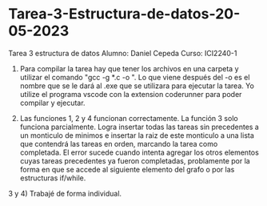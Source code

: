 # Tarea-3-Estructura-de-datos-20-05-2023

Tarea 3 estructura de datos
Alumno: Daniel Cepeda
Curso: ICI2240-1

1) Para compilar la tarea hay que tener los archivos en una carpeta y utilizar el comando "gcc -g *.c -o ". Lo que viene después del -o es el nombre que se le dará al .exe que se utilizara para ejecutar la tarea.  Yo utilize el programa vscode con la extension coderunner para poder compilar y ejecutar. 

2) Las funciones 1, 2 y 4 funcionan correctamente. La función 3 solo funciona parcialmente. Logra insertar todas las tareas sin precedentes a un monticulo de minimos e insertar la raiz de este monticulo a una lista que contendrá las tareas en orden, marcando la tarea como completada. El error sucede cuando intenta agregar los otros elementos cuyas tareas precedentes ya fueron completadas, problamente por la forma en que se accede al siguiente elemento del grafo o por las estructuras if/while.

 3 y 4) Trabajé de forma individual.
